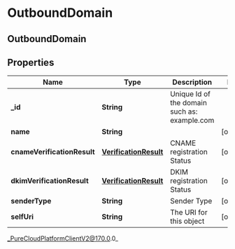 # OutboundDomain

## OutboundDomain

## Properties

|Name | Type | Description | Notes|
|------------ | ------------- | ------------- | -------------|
| **_id** | **String** | Unique Id of the domain such as: example.com | |
| **name** | **String** |  | [optional] |
| **cnameVerificationResult** | [**VerificationResult**](VerificationResult) | CNAME registration Status | [optional] |
| **dkimVerificationResult** | [**VerificationResult**](VerificationResult) | DKIM registration Status | [optional] |
| **senderType** | **String** | Sender Type | [optional] |
| **selfUri** | **String** | The URI for this object | [optional] |



_PureCloudPlatformClientV2@170.0.0_
